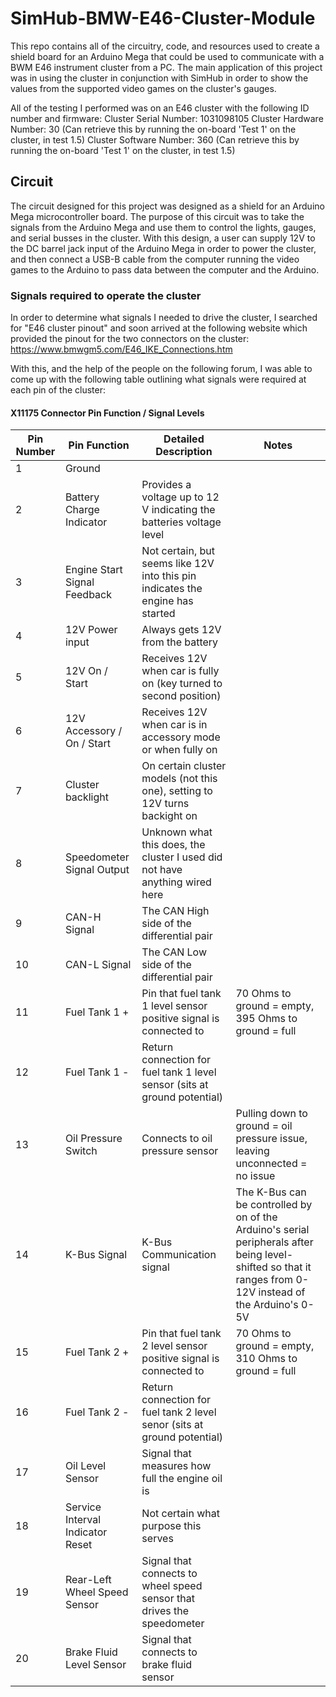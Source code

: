 # SimHub-BMW-E46-Cluster-Module
This repo contains all of the circuitry, code, and resources used to create a shield board for an Arduino Mega that could be used to communicate with a BWM E46 instrument cluster from a PC. The main application of this project was in using the cluster in conjunction with SimHub in order to show the values from the supported video games on the cluster's gauges. 

All of the testing I performed was on an E46 cluster with the following ID number and firmware:
Cluster Serial Number: 1031098105
Cluster Hardware Number: 30  (Can retrieve this by running the on-board 'Test 1' on the cluster, in test 1.5)
Cluster Software Number: 360 (Can retrieve this by running the on-board 'Test 1' on the cluster, in test 1.5)

## Circuit
The circuit designed for this project was designed as a shield for an Arduino Mega microcontroller board. The purpose of this circuit was to take the signals from the Arduino Mega and use them to control the lights, gauges, and serial busses in the cluster. With this design, a user can supply 12V to the DC barrel jack input of the Arduino Mega in order to power the cluster, and then connect a USB-B cable from the computer running the video games to the Arduino to pass data between the computer and the Arduino. 

### Signals required to operate the cluster
In order to determine what signals I needed to drive the cluster, I searched for "E46 cluster pinout" and soon arrived at the following website which provided the pinout for the two connectors on the cluster:
https://www.bmwgm5.com/E46_IKE_Connections.htm

With this, and the help of the people on the following forum, I was able to come up with the following table outlining what signals were required at each pin of the cluster:

#### X11175 Connector Pin Function / Signal Levels

| Pin Number | Pin Function                     | Detailed Description                                                                     | Notes |
| ---        | ---                              | ---                                                                                      | ---   |
| 1          | Ground                           |                                                                                          |       |
| 2          | Battery Charge Indicator         | Provides a voltage up to 12 V indicating the batteries voltage level                     |       |
| 3          | Engine Start Signal Feedback     | Not certain, but seems like 12V into this pin indicates the engine has started           |       |
| 4          | 12V Power input                  | Always gets 12V from the battery                                                         |       |
| 5          | 12V On / Start                   | Receives 12V when car is fully on (key turned to second position)                        |       |
| 6          | 12V Accessory / On / Start       | Receives 12V when car is in accessory mode or when fully on                              |       |
| 7          | Cluster backlight                | On certain cluster models (not this one), setting to 12V turns backight on               |       |
| 8          | Speedometer Signal Output        | Unknown what this does, the cluster I used did not have anything wired here              |       |
| 9          | CAN-H Signal                     | The CAN High side of the differential pair                                               |       |
| 10         | CAN-L Signal                     | The CAN Low side of the differential pair                                                |       |
| 11         | Fuel Tank 1 +                    | Pin that fuel tank 1 level sensor positive signal is connected to                        | 70 Ohms to ground = empty, 395 Ohms to ground = full |
| 12         | Fuel Tank 1 -                    | Return connection for fuel tank 1 level sensor (sits at ground potential)                |       |
| 13         | Oil Pressure Switch              | Connects to oil pressure sensor                                                          | Pulling down to ground = oil pressure issue, leaving unconnected = no issue      |
| 14         | K-Bus Signal                     | K-Bus Communication signal                                                               | The K-Bus can be controlled by on of the Arduino's serial peripherals after being level-shifted so that it ranges from 0-12V instead of the Arduino's 0-5V      |
| 15         | Fuel Tank 2 +                    | Pin that fuel tank 2 level sensor positive signal is connected to                        | 70 Ohms to ground = empty, 310 Ohms to ground = full |
| 16         | Fuel Tank 2 -                    | Return connection for fuel tank 2 level senor (sits at ground potential)                 |       |
| 17         | Oil Level Sensor                 | Signal that measures how full the engine oil is                                          |       |
| 18         | Service Interval Indicator Reset | Not certain what purpose this serves                                                     |       |
| 19         | Rear-Left Wheel Speed Sensor     | Signal that connects to wheel speed sensor that drives the speedometer                   |       |
| 20         | Brake Fluid Level Sensor         | Signal that connects to brake fluid sensor                                               |       |

